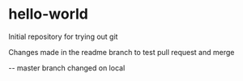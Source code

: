 # hello-world
Initial repository for trying out git

Changes made in the readme branch to test pull request and merge

-- master branch changed on local
